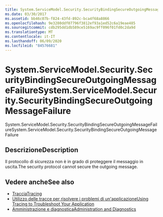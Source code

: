 ```yaml
---
title: System.ServiceModel.Security.SecurityBindingSecureOutgoingMessageFailure
ms.date: 03/30/2017
ms.assetid: bb46c07b-f824-43fd-892c-bca4f68a8866
ms.openlocfilehash: 9e3280ddf07796f3812ef93a1ed52c6a19eae485
ms.sourcegitcommit: cdb295dd1db589ce5169ac9ff096f01fd0c2da9d
ms.translationtype: MT
ms.contentlocale: it-IT
ms.lasthandoff: 06/09/2020
ms.locfileid: "84576681"
---
```

# <a name="systemservicemodelsecuritysecuritybindingsecureoutgoingmessagefailure"></a><span data-ttu-id="66e75-102">System.ServiceModel.Security.SecurityBindingSecureOutgoingMessageFailure</span><span class="sxs-lookup"><span data-stu-id="66e75-102">System.ServiceModel.Security.SecurityBindingSecureOutgoingMessageFailure</span></span>
<span data-ttu-id="66e75-103">System.ServiceModel.Security.SecurityBindingSecureOutgoingMessageFailure</span><span class="sxs-lookup"><span data-stu-id="66e75-103">System.ServiceModel.Security.SecurityBindingSecureOutgoingMessageFailure</span></span>  
  
## <a name="description"></a><span data-ttu-id="66e75-104">Descrizione</span><span class="sxs-lookup"><span data-stu-id="66e75-104">Description</span></span>  
 <span data-ttu-id="66e75-105">Il protocollo di sicurezza non è in grado di proteggere il messaggio in uscita.</span><span class="sxs-lookup"><span data-stu-id="66e75-105">The security protocol cannot secure the outgoing message.</span></span>  
  
## <a name="see-also"></a><span data-ttu-id="66e75-106">Vedere anche</span><span class="sxs-lookup"><span data-stu-id="66e75-106">See also</span></span>

- [<span data-ttu-id="66e75-107">Traccia</span><span class="sxs-lookup"><span data-stu-id="66e75-107">Tracing</span></span>](index.md)
- [<span data-ttu-id="66e75-108">Utilizzo delle tracce per risolvere i problemi di un'applicazione</span><span class="sxs-lookup"><span data-stu-id="66e75-108">Using Tracing to Troubleshoot Your Application</span></span>](using-tracing-to-troubleshoot-your-application.md)
- [<span data-ttu-id="66e75-109">Amministrazione e diagnostica</span><span class="sxs-lookup"><span data-stu-id="66e75-109">Administration and Diagnostics</span></span>](../index.md)

